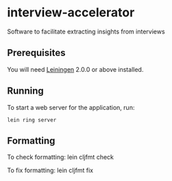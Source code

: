 # interview-accelerator

Software to facilitate extracting insights from interviews

## Prerequisites

You will need [Leiningen][] 2.0.0 or above installed.

[leiningen]: https://github.com/technomancy/leiningen

## Running

To start a web server for the application, run:

    lein ring server

## Formatting
To check formatting:
    lein cljfmt check 

To fix formatting:
    lein cljfmt fix

